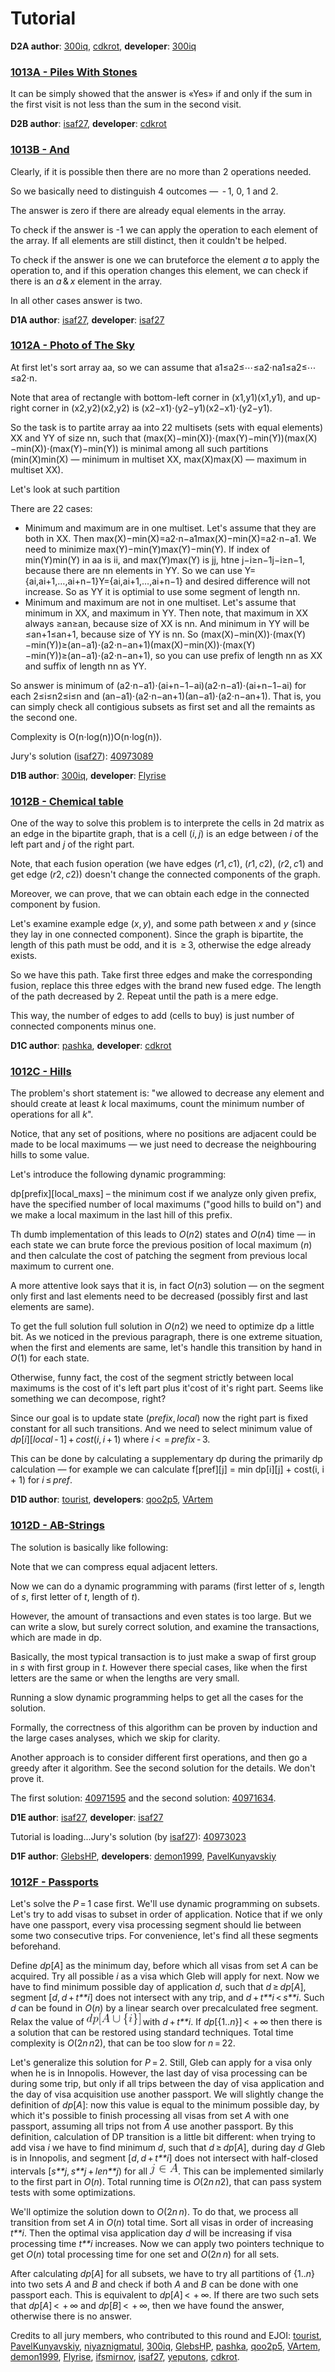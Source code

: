 # Tutorial

**D2A author**: [300iq](https://codeforces.com/profile/300iq "Grandmaster 300iq"), [cdkrot](https://codeforces.com/profile/cdkrot "International Master cdkrot"), **developer**: [300iq](https://codeforces.com/profile/300iq "Grandmaster 300iq")

 
### [1013A - Piles With Stones](https://codeforces.com/contest/1013/problem/A "Codeforces Round 500 (Div. 2) [based on EJOI]")

It can be simply showed that the answer is «Yes» if and only if the sum in the first visit is not less than the sum in the second visit.

**D2B author**: [isaf27](https://codeforces.com/profile/isaf27 "International Master isaf27"), **developer**: [cdkrot](https://codeforces.com/profile/cdkrot "International Master cdkrot")

 
### [1013B - And](https://codeforces.com/contest/1013/problem/B "Codeforces Round 500 (Div. 2) [based on EJOI]")

Clearly, if it is possible then there are no more than 2 operations needed.

So we basically need to distinguish 4 outcomes —  - 1, 0, 1 and 2.

The answer is zero if there are already equal elements in the array.

To check if the answer is -1 we can apply the operation to each element of the array. If all elements are still distinct, then it couldn't be helped.

To check if the answer is one we can bruteforce the element *a* to apply the operation to, and if this operation changes this element, we can check if there is an *a* & *x* element in the array.

In all other cases answer is two.

**D1A author**: [isaf27](https://codeforces.com/profile/isaf27 "International Master isaf27"), **developer**: [isaf27](https://codeforces.com/profile/isaf27 "International Master isaf27")

 
### [1012A - Photo of The Sky](../problems/A._Photo_of_The_Sky.md "Codeforces Round 500 (Div. 1) [based on EJOI]")

At first let's sort array aa, so we can assume that a1≤a2≤⋯≤a2⋅na1≤a2≤⋯≤a2⋅n.

Note that area of rectangle with bottom-left corner in (x1,y1)(x1,y1), and up-right corner in (x2,y2)(x2,y2) is (x2−x1)⋅(y2−y1)(x2−x1)⋅(y2−y1).

So the task is to partite array aa into 22 multisets (sets with equal elements) XX and YY of size nn, such that (max(X)−min(X))⋅(max(Y)−min(Y))(max(X)−min(X))⋅(max(Y)−min(Y)) is minimal among all such partitions (min(X)min(X) — minimum in multiset XX, max(X)max(X) — maximum in multiset XX). 

Let's look at such partition

There are 22 cases:

* Minimum and maximum are in one multiset. Let's assume that they are both in XX. Then max(X)−min(X)=a2⋅n−a1max(X)−min(X)=a2⋅n−a1. We need to minimize max(Y)−min(Y)max(Y)−min(Y). If index of min(Y)min(Y) in aa is ii, and max(Y)max(Y) is jj, htne j−i≥n−1j−i≥n−1, because there are nn elements in YY. So we can use Y={ai,ai+1,…,ai+n−1}Y={ai,ai+1,…,ai+n−1} and desired difference will not increase. So as YY it is optimial to use some segment of length nn.
* Minimum and maximum are not in one multiset. Let's assume that minimum in XX, and maximum in YY. Then note, that maximum in XX always ≥an≥an, because size of XX is nn. And minimum in YY will be ≤an+1≤an+1, because size of YY is nn. So (max(X)−min(X))⋅(max(Y)−min(Y))≥(an−a1)⋅(a2⋅n−an+1)(max(X)−min(X))⋅(max(Y)−min(Y))≥(an−a1)⋅(a2⋅n−an+1), so you can use prefix of length nn as XX and suffix of length nn as YY.

So answer is minimum of (a2⋅n−a1)⋅(ai+n−1−ai)(a2⋅n−a1)⋅(ai+n−1−ai) for each 2≤i≤n2≤i≤n and (an−a1)⋅(a2⋅n−an+1)(an−a1)⋅(a2⋅n−an+1). That is, you can simply check all contigious subsets as first set and all the remaints as the second one. 

Complexity is O(n⋅log(n))O(n⋅log(n)).

Jury's solution ([isaf27](https://codeforces.com/profile/isaf27 "International Master isaf27")): [40973089](https://codeforces.com/contest/1012/submission/40973089 "Submission 40973089 by isaf27")

**D1B author**: [300iq](https://codeforces.com/profile/300iq "Grandmaster 300iq"), **developer**: [Flyrise](https://codeforces.com/profile/Flyrise "Master Flyrise")

 
### [1012B - Chemical table](../problems/B._Chemical_table.md "Codeforces Round 500 (Div. 1) [based on EJOI]")

One of the way to solve this problem is to interprete the cells in 2d matrix as an edge in the bipartite graph, that is a cell (*i*, *j*) is an edge between *i* of the left part and *j* of the right part.

Note, that each fusion operation (we have edges (*r*1, *c*1), (*r*1, *c*2), (*r*2, *c*1) and get edge (*r*2, *c*2)) doesn't change the connected components of the graph.

Moreover, we can prove, that we can obtain each edge in the connected component by fusion.

Let's examine example edge (*x*, *y*), and some path between *x* and *y* (since they lay in one connected component). Since the graph is bipartite, the length of this path must be odd, and it is  ≥ 3, otherwise the edge already exists.

So we have this path. Take first three edges and make the corresponding fusion, replace this three edges with the brand new fused edge. The length of the path decreased by 2. Repeat until the path is a mere edge.

This way, the number of edges to add (cells to buy) is just number of connected components minus one.

**D1С author**: [pashka](https://codeforces.com/profile/pashka "Grandmaster pashka"), **developer**: [cdkrot](https://codeforces.com/profile/cdkrot "International Master cdkrot")

 
### [1012C - Hills](../problems/C._Hills.md "Codeforces Round 500 (Div. 1) [based on EJOI]")

The problem's short statement is: "we allowed to decrease any element and should create at least *k* local maximums, count the minimum number of operations for all *k*".

Notice, that any set of positions, where no positions are adjacent could be made to be local maximums — we just need to decrease the neighbouring hills to some value.

Let's introduce the following dynamic programming:

dp[prefix][local_maxs] – the minimum cost if we analyze only given prefix, have the specified number of local maximums ("good hills to build on") and we make a local maximum in the last hill of this prefix.

Th dumb implementation of this leads to *O*(*n*2) states and *O*(*n*4) time — in each state we can brute force the previous position of local maximum (*n*) and then calculate the cost of patching the segment from previous local maximum to current one.

A more attentive look says that it is, in fact *O*(*n*3) solution — on the segment only first and last elements need to be decreased (possibly first and last elements are same).

To get the full solution full solution in *O*(*n*2) we need to optimize dp a little bit. As we noticed in the previous paragraph, there is one extreme situation, when the first and elements are same, let's handle this transition by hand in *O*(1) for each state.

Otherwise, funny fact, the cost of the segment strictly between local maximums is the cost of it's left part plus it'cost of it's right part. Seems like something we can decompose, right?

Since our goal is to update state (*prefix*, *local*) now the right part is fixed constant for all such transitions. And we need to select minimum value of *dp*[*i*][*local* - 1] + *cost*(*i*, *i* + 1) where *i* <  = *prefix* - 3.

This can be done by calculating a supplementary dp during the primarily dp calculation — for example we can calculate f[pref][j] = min dp[i][j] + cost(i, i + 1) for *i* ≤ *pref*.

**D1D author**: [tourist](https://codeforces.com/profile/tourist "Legendary Grandmaster tourist"), **developers**: [qoo2p5](https://codeforces.com/profile/qoo2p5 "International Master qoo2p5"), [VArtem](https://codeforces.com/profile/VArtem "International Grandmaster VArtem")

 
### [1012D - AB-Strings](../problems/D._AB-Strings.md "Codeforces Round 500 (Div. 1) [based on EJOI]")

The solution is basically like following:

Note that we can compress equal adjacent letters.

Now we can do a dynamic programming with params (first letter of *s*, length of *s*, first letter of *t*, length of *t*).

However, the amount of transactions and even states is too large. But we can write a slow, but surely correct solution, and examine the transactions, which are made in dp.

Basically, the most typical transaction is to just make a swap of first group in *s* with first group in *t*. However there special cases, like when the first letters are the same or when the lengths are very small.

Running a slow dynamic programming helps to get all the cases for the solution.

Formally, the correctness of this algorithm can be proven by induction and the large cases analyses, which we skip for clarity.

Another approach is to consider different first operations, and then go a greedy after it algorithm. See the second solution for the details. We don't prove it.

The first solution: [40971595](https://codeforces.com/contest/1012/submission/40971595 "Submission 40971595 by qoo2p5") and the second solution: [40971634](https://codeforces.com/contest/1012/submission/40971634 "Submission 40971634 by qoo2p5").

**D1E author**: [isaf27](https://codeforces.com/profile/isaf27 "International Master isaf27"), **developer**: [isaf27](https://codeforces.com/profile/isaf27 "International Master isaf27")

 Tutorial is loading...Jury's solution (by [isaf27](https://codeforces.com/profile/isaf27 "International Master isaf27")): [40973023](https://codeforces.com/contest/1012/submission/40973023 "Submission 40973023 by isaf27")

**D1F author**: [GlebsHP](https://codeforces.com/profile/GlebsHP "International Grandmaster GlebsHP"), **developers**: [demon1999](https://codeforces.com/profile/demon1999 "International Grandmaster demon1999"), [PavelKunyavskiy](https://codeforces.com/profile/PavelKunyavskiy "International Grandmaster PavelKunyavskiy")

 
### [1012F - Passports](../problems/F._Passports.md "Codeforces Round 500 (Div. 1) [based on EJOI]")

Let's solve the *P* = 1 case first. We'll use dynamic programming on subsets. Let's try to add visas to subset in order of application. Notice that if we only have one passport, every visa processing segment should lie between some two consecutive trips. For convenience, let's find all these segments beforehand.

Define *dp*[*A*] as the minimum day, before which all visas from set *A* can be acquired. Try all possible *i* as a visa which Gleb will apply for next. Now we have to find minimum possible day of application *d*, such that *d* ≥ *dp*[*A*], segment [*d*, *d* + *t**i*] does not intersect with any trip, and *d* + *t**i* < *s**i*. Such *d* can be found in *O*(*n*) by a linear search over precalculated free segment. Relax the value of ![](images/6fcc02eb394105bc7236355397d811102ad25b27.png) with *d* + *t**i*. If *dp*[{1..*n*}] <  + ∞ then there is a solution that can be restored using standard techniques. Total time complexity is *O*(2*n* *n*2), that can be too slow for *n* = 22.  

Let's generalize this solution for *P* = 2. Still, Gleb can apply for a visa only when he is in Innopolis. However, the last day of visa processing can be during some trip, but only if all trips between the day of visa application and the day of visa acquisition use another passport. We will slightly change the definition of *dp*[*A*]: now this value is equal to the minimum possible day, by which it's possible to finish processing all visas from set *A* with one passport, assuming all trips not from *A* use another passport. By this definition, calculation of DP transition is a little bit different: when trying to add visa *i* we have to find minimum *d*, such that *d* ≥ *dp*[*A*], during day *d* Gleb is in Innopolis, and segment [*d*, *d* + *t**i*] does not intersect with half-closed intervals [*s**j*, *s**j* + *len**j*) for all ![](images/22e93524f9c692e473e1895cf84518d9664df3f1.png). This can be implemented similarly to the first part in *O*(*n*). Total running time is *O*(2*n* *n*2), that can pass system tests with some optimizations.

We'll optimize the solution down to *O*(2*n* *n*). To do that, we process all transition from set *A* in *O*(*n*) total time. Sort all visas in order of increasing *t**i*. Then the optimal visa application day *d* will be increasing if visa processing time *t**i* increases. Now we can apply two pointers technique to get *O*(*n*) total processing time for one set and *O*(2*n* *n*) for all sets.

After calculating *dp*[*A*] for all subsets, we have to try all partitions of {1..*n*} into two sets *A* and *B* and check if both *A* and *B* can be done with one passport each. This is equivalent to *dp*[*A*] <  + ∞. If there are two such sets that *dp*[*A*] <  + ∞ and *dp*[*B*] <  + ∞, then we have found the answer, otherwise there is no answer.

Credits to all jury members, who contributed to this round and EJOI: [tourist](https://codeforces.com/profile/tourist "Legendary Grandmaster tourist"), [PavelKunyavskiy](https://codeforces.com/profile/PavelKunyavskiy "International Grandmaster PavelKunyavskiy"), [niyaznigmatul](https://codeforces.com/profile/niyaznigmatul "International Grandmaster niyaznigmatul"), [300iq](https://codeforces.com/profile/300iq "Grandmaster 300iq"), [GlebsHP](https://codeforces.com/profile/GlebsHP "International Grandmaster GlebsHP"), [pashka](https://codeforces.com/profile/pashka "Grandmaster pashka"), [qoo2p5](https://codeforces.com/profile/qoo2p5 "International Master qoo2p5"), [VArtem](https://codeforces.com/profile/VArtem "International Grandmaster VArtem"), [demon1999](https://codeforces.com/profile/demon1999 "International Grandmaster demon1999"), [Flyrise](https://codeforces.com/profile/Flyrise "Master Flyrise"), [ifsmirnov](https://codeforces.com/profile/ifsmirnov "Grandmaster ifsmirnov"), [isaf27](https://codeforces.com/profile/isaf27 "International Master isaf27"), [yeputons](https://codeforces.com/profile/yeputons "International Grandmaster yeputons"), [cdkrot](https://codeforces.com/profile/cdkrot "International Master cdkrot").

